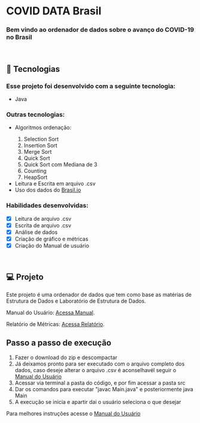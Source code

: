 # COVID DATA Brasil

### <b>Bem vindo</b> ao ordenador de dados sobre o avanço do COVID-19 no Brasil

<br>

## 🚀 Tecnologias

### Esse projeto foi desenvolvido com a seguinte tecnologia:

<ul>
  <li>Java</li>
</ul>

### Outras tecnologias:

<ul>
  <li>Algoritmos ordenação:</li>
    <ol>
        <li>Selection Sort</li>
        <li>Insertion Sort</li>
        <li>Merge Sort</li>
        <li>Quick Sort</li>
        <li>Quick Sort com Mediana de 3</li>
        <li>Counting</li>
        <li>HeapSort</li>
    </ol>
  <li>Leitura e Escrita em arquivo .csv</li>
  <li>Uso dos dados do <a href="https://brasil.io/covid19/">Brasil.io</a></li>
</ul>

### Habilidades desenvolvidas:
- [X] Leitura de arquivo .csv
- [X] Escrita de arquivo .csv
- [X] Análise de dados
- [X] Criação de gráfico e métricas
- [X] Criação do Manual de usuário

<br>

## 💻 Projeto

Este projeto é uma ordenador de dados que tem como base as matérias de Estrutura de Dados e Laboratório de Estrutura de Dados.

Manual do Usuário: <a href="https://docs.google.com/document/d/1QbQYNsw28QscltDH73aQdu_5hyye9lVgo1EX_5VJWa0/edit?usp=sharing">Acessa Manual</a>.

Relatório de Métricas: <a href="https://docs.google.com/document/d/1bH4NmXzvOzymFEn_vAjg4B0RqqD3R6HV2YCT9TruWDc/edit?usp=sharing">Acessa Relatório</a>.

## Passo a passo de execução

<ol>
  <li>Fazer o download do zip e descompactar</li>
  <li>Já deixamos pronto para ser executado com o arquivo completo dos dados, caso deseje alterar o arquivo .csv é aconselhavél seguir o <a href="https://docs.google.com/document/d/1QbQYNsw28QscltDH73aQdu_5hyye9lVgo1EX_5VJWa0/edit?usp=sharing">Manual do Usuário</a></li>
  <li>Acessar via terminal a pasta do código, e por fim acessar a pasta src</li>
  <li>Dar os comandos para executar "javac Main.java" e posteriormente java Main</li>
  <li>A execução se inicia e apartir dai o usuário seleciona o que desejar</li>
</ol>

Para melhores instruções acesse o <a href="https://docs.google.com/document/d/1QbQYNsw28QscltDH73aQdu_5hyye9lVgo1EX_5VJWa0/edit?usp=sharing">Manual do Usuário</a>